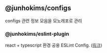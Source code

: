 ## @junhokims/configs

configs 관련 정보 모음을 모노레포로 관리

### @junhokims/eslint-plugin

react + typescript 환경 공용 ESLint Config.
([링크](https://www.google.com))